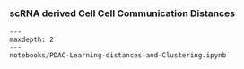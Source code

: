
### scRNA derived Cell Cell Communication Distances

```{toctree}
---
maxdepth: 2
---
notebooks/PDAC-Learning-distances-and-Clustering.ipynb
```
